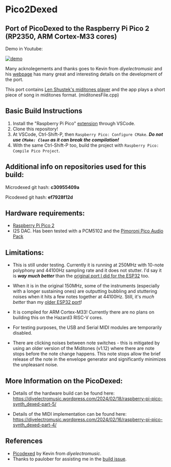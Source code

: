 # Pico2Dexed

## Port of PicoDexed to the Raspberry Pi Pico 2 (RP2350, ARM Cortex-M33 cores)

Demo in Youtube:

[![demo](https://img.youtube.com/vi/Hay3UIvuQaQ/0.jpg)](https://www.youtube.com/watch?v=Hay3UIvuQaQ)

Many acknolegements and thanks goes to Kevin from *diyelectromusic* and his [webpage]( https://diyelectromusic.wordpress.com/2024/01/09/raspberry-pi-pico-synth_dexed/) has many great and interesting details on the development of the port.

This port contains [Len Shustek's miditones player](https://github.com/LenShustek/miditones) and the app plays a short piece of song in miditones format. (miditonesFile.cpp)

## Basic Build Instructions

1. Install the "Raspberry Pi Pico" [extension](https://github.com/raspberrypi/pico-vscode) through VSCode.
2. Clone this repository!
3. At VSCode, Ctrl-Shift-P, then `Raspberry Pico: Configure CMake`. ***Do not use `CMake: Clean` as it can break the compilation!*** 
3. With the same Ctrl-Shift-P too, build the project with `Raspberry Pico: Compile Pico Project`.

## Additional info on repositories used for this build:

Microdexed git hash: **c30955409a**

Picodexed git hash: **ef7928f12d**

## Hardware requirements:
* [Raspberry Pi Pico 2](https://www.raspberrypi.com/products/raspberry-pi-pico-2/)
* I2S DAC.  Has been tested with a PCM5102 and the [Pimoroni Pico Audio Pack](https://shop.pimoroni.com/products/pico-audio-pack)

## Limitations:
* This is still under testing. Currently it is running at 250MHz with 10-note polyphony and 44100Hz sampling rate and it does not stutter. I'd say it is ***way much better*** than the [original port I did for the ESP32](https://github.com/nyh-workshop/esp32-microdexed/tree/master) too.

* When it is in the original 150MHz, some of the instruments (especially with a longer sustaining ones) are outputting bubbling and stuttering noises when it hits a few notes together at 44100Hz. Still, it's *much better* than my [older ESP32 port](https://github.com/nyh-workshop/esp32-microdexed/tree/master)!

* It is compiled for ARM Cortex-M33! Currently there are no plans on building this on the Hazard3 RISC-V cores.

* For testing purposes, the USB and Serial MIDI modules are temporarily disabled.

* There are clicking noises between note switches - this is mitigated by using an older version of the Miditones (v1.12) where there are note stops before the note change happens. This note stops allow the brief release of the note in the envelope generator and significantly minimizes the unpleasant noise.

## More Information on the PicoDexed:

* Details of the hardware build can be found here: https://diyelectromusic.wordpress.com/2024/02/18/raspberry-pi-pico-synth_dexed-part-5/

* Details of the MIDI implementation can be found here: https://diyelectromusic.wordpress.com/2024/02/16/raspberry-pi-pico-synth_dexed-part-4/

## References

* [Picodexed](https://github.com/diyelectromusic/picodexed) by Kevin from *diyelectromusic*.
* Thanks to paulober for assisting me in the [build issue](https://github.com/raspberrypi/pico-vscode/issues/66).